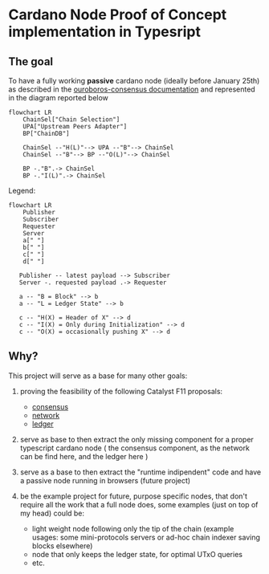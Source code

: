 # Cardano Node Proof of Concept implementation in Typesript

## The goal

To have a fully working **passive** cardano node (ideally before January 25th) as described in the [ouroboros-consensus documentation](https://ouroboros-consensus.cardano.intersectmbo.org/docs/for-developers/ComponentDiagram/) and represented in the diagram reported below

```mermaid
flowchart LR
    ChainSel["Chain Selection"]
    UPA["Upstream Peers Adapter"]
    BP["ChainDB"]

    ChainSel --"H(L)"--> UPA --"B"--> ChainSel
    ChainSel --"B"--> BP --"O(L)"--> ChainSel

    BP -."B".-> ChainSel
    BP -."I(L)".-> ChainSel
```
Legend:
```mermaid
flowchart LR
    Publisher
    Subscriber
    Requester
    Server
    a[" "]
    b[" "]
    c[" "]
    d[" "]

   Publisher -- latest payload --> Subscriber
   Server -. requested payload .-> Requester

   a -- "B = Block" --> b
   a -- "L = Ledger State" --> b

   c -- "H(X) = Header of X" --> d
   c -- "I(X) = Only during Initialization" --> d
   c -- "O(X) = occasionally pushing X" --> d
```

## Why?

This project will serve as a base for many other goals:

1) proving the feasibility of the following Catalyst F11 proposals:
    
    - [consensus](https://cardano.ideascale.com/c/idea/110904)
    - [network](https://cardano.ideascale.com/c/idea/111634)
    - [ledger](https://cardano.ideascale.com/c/idea/110903)

2) serve as base to then extract the only missing component for a proper typescript cardano node ( the consensus component, as the network can be find here, and the ledger here )

3) serve as a base to then extract the "runtime indipendent" code and have a passive node running in browsers (future project)

4) be the example project for future, purpose specific nodes, that don't require all the work that a full node does, some examples (just on top of my head) could be:

    - light weight node following only the tip of the chain (example usages: some mini-protocols servers or ad-hoc chain indexer saving blocks elsewhere)
    - node that only keeps the ledger state, for optimal UTxO queries
    - etc.